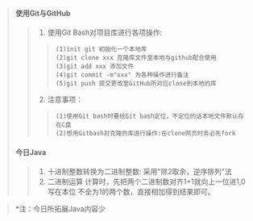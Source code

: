 > #### 使用Git与GitHub
>>1. 使用Git Bash对项目库进行各项操作:  
>>>     (1)init git 初始化一个本地库  
>>>     (2)git clone xxx 克隆库文件至本地与github配合使用
>>>     (3)git add xxx 添加文件
>>>     (4)git commit -m"xxx" 为各种操作进行备注
>>>     (5)git push 提交更改至GitHub所对应clone到本地的库
>>2. 注意事项：
>>>     (1)使用Git bash时要给Git bash定位，不定位的话本地文件默认存在C盘  
>>>     (2)想用Gitbash对克隆的库进行操作:在clone网页时务必先fork
>#### 今日Java  
>>1. 十进制整数转换为二进制整数:
        采用"除2取余，逆序排列"法
>>2. 二进制运算
计算时，先把两个二进制数对齐1+1就向上一位进1,0写在本位
不全为1的两个数，直接相加得到结果即可。

>*注：今日所拓展Java内容少